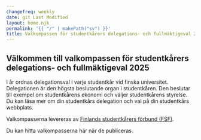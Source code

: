 ```yaml
---
changefreq: weekly
date: git Last Modified
layout: home.njk
permalink: '{{ "/" | makePath("sv") }}'
title: Valkompassen för studentkårers delegations- och fullmäktigeval 2025
---
```


## Välkommen till valkompassen för studentkårers delegations- och fullmäktigeval 2025

I år ordnas delegationsval i varje studentkår vid finska universitet.
Delegationen är den högsta beslutande organ i studentkåren. Den beslutar till
exempel om studentkårens ekonomi och väljer studentkårens styrelse. Du kan läsa
mer om din studentkårs delegation och val på din studentkårs webbplats.

Valkompasserna levereras av
[Finlands studentkårers förbund (FSF)](https://syl.fi/sv/).

Du kan hitta valkompasserna här när de publiceras.

